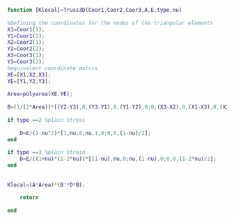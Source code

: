 ```matlabfunction [Klocal]=Truss3D(Coor1,Coor2,Coor3,A,E,type,nu) %Defining the coordinates for the nodes of the triangular elementsX1=Coor1(1);Y1=Coor1(2);X2=Coor2(1);Y2=Coor2(2);X3=Coor3(1);Y3=Coor3(2);%equivalent coordinate matrixXE=[X1,X2,X3];YE=[Y1,Y2,Y3]; Area=polyarea(XE,YE); B=(1/(2*Area))*[(Y2-Y3),0,(Y3-Y1),0,(Y1-Y2),0;0,(X3-X2),0,(X1-X3),0,(X2-X1);(X3-X2),(Y2-Y3),(X1-X3),(Y3-Y1),(X2-X1),(Y1-Y2)]; if type ==2 %plain stress        D=E/(1-nu^2)*[1,nu,0;nu,1,0;0,0,(1-nu)/2];end if type ==3 %plain strain    D=E/((1+nu)*(1-2*nu))*[(1-nu),nu,0;nu,(1-nu),0;0,0,(1-2*nu)/2];end  Klocal=(A*Area)*(B'*D*B);     return    end```